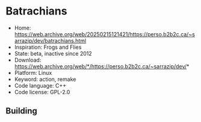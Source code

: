 # Batrachians

- Home: https://web.archive.org/web/20250215121421/https://perso.b2b2c.ca/~sarrazip/dev/batrachians.html
- Inspiration: Frogs and Flies
- State: beta, inactive since 2012
- Download: https://web.archive.org/web/*/https://perso.b2b2c.ca/~sarrazip/dev/*
- Platform: Linux
- Keyword: action, remake
- Code language: C++
- Code license: GPL-2.0

## Building
